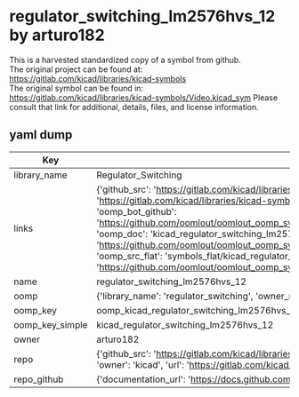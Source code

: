# regulator_switching_lm2576hvs_12 by arturo182  
This is a harvested standardized copy of a symbol from github.  
The original project can be found at:  
https://gitlab.com/kicad/libraries/kicad-symbols  
The original symbol can be found in:
https://gitlab.com/kicad/libraries/kicad-symbols/Video.kicad_sym
Please consult that link for additional, details, files, and license information.  
## yaml dump  
| Key | Value |  
| --- | --- |  
| library_name | Regulator_Switching |  
| links | {'github_src': 'https://gitlab.com/kicad/libraries/kicad-symbols/Video.kicad_sym', 'github_src_repo': 'https://gitlab.com/kicad/libraries/kicad-symbols', 'oomp_bot': 'kicad_regulator_switching_lm2576hvs_12/working', 'oomp_bot_github': 'https://github.com/oomlout/oomlout_oomp_symbol_bot/tree/main/kicad_regulator_switching_lm2576hvs_12/working', 'oomp_doc': 'kicad_regulator_switching_lm2576hvs_12/working', 'oomp_doc_github': 'https://github.com/oomlout/oomlout_oomp_symbol_doc/tree/main/kicad_regulator_switching_lm2576hvs_12/working', 'oomp_src_flat': 'symbols_flat/kicad_regulator_switching_lm2576hvs_12/working', 'oomp_src_flat_github': 'https://github.com/oomlout/oomlout_oomp_symbol_src/tree/main/kicad_regulator_switching_lm2576hvs_12/working'} |  
| name | regulator_switching_lm2576hvs_12 |  
| oomp | {'library_name': 'regulator_switching', 'owner_name': 'kicad', 'symbol_name': 'regulator_switching_lm2576hvs_12'} |  
| oomp_key | oomp_kicad_regulator_switching_lm2576hvs_12 |  
| oomp_key_simple | kicad_regulator_switching_lm2576hvs_12 |  
| owner | arturo182 |  
| repo | {'github_src': 'https://gitlab.com/kicad/libraries/kicad-symbols/Video.kicad_sym', 'name': 'libraries/kicad-symbols', 'owner': 'kicad', 'url': 'https://gitlab.com/kicad/libraries/kicad-symbols'} |  
| repo_github | {'documentation_url': 'https://docs.github.com/rest/repos/repos#get-a-repository', 'message': 'Not Found'} |  

